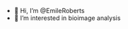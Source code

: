 - 👋 Hi, I’m @EmileRoberts
- 👀 I’m interested in bioimage analysis
<!---
EmileRoberts/EmileRoberts is a ✨ special ✨ repository because its `README.md` (this file) appears on your GitHub profile.
You can click the Preview link to take a look at your changes.
--->
